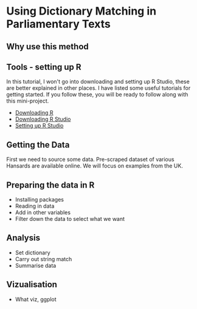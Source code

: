 # Using Dictionary Matching in Parliamentary Texts

## Why use this method

## Tools - setting up R

In this tutorial, I won't go into downloading and setting up R Studio, these are better explained in other places. I have listed some useful tutorials for getting started. If you follow these, you will be ready to follow along with this mini-project.

* [Downloading R](https://cran.r-project.org/bin/windows/base/)
* [Downloading R Studio](https://www.rstudio.com/products/rstudio/download/)
* [Setting up R Studio](https://rstudio-education.github.io/hopr/starting.html)

## Getting the Data
First we need to source some data. Pre-scraped dataset of various Hansards are available online. We will focus on examples from the UK.

## Preparing the data in R
* Installing packages
* Reading in data
* Add in other variables 
* Filter down the data to select what we want

## Analysis
* Set dictionary
* Carry out string match
* Summarise data  

## Vizualisation
* What viz, ggplot
